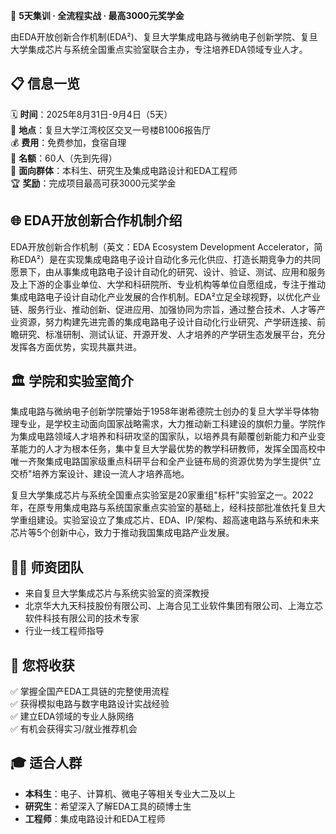🚀 **5天集训 · 全流程实战 · 最高3000元奖学金**

由EDA开放创新合作机制(EDA²)、复旦大学集成电路与微纳电子创新学院、复旦大学集成芯片与系统全国重点实验室联合主办，专注培养EDA领域专业人才。

## 📋 信息一览

🗓️ **时间**：2025年8月31日-9月4日（5天）  
📍 **地点**：复旦大学江湾校区交叉一号楼B1006报告厅  
💰 **费用**：免费参加，食宿自理  
👥 **名额**：60人（先到先得）  
🎯 **面向群体**：本科生、研究生及集成电路设计和EDA工程师  
🏆 **奖励**：完成项目最高可获3000元奖学金

## 🌐 EDA开放创新合作机制介绍

EDA开放创新合作机制（英文：EDA Ecosystem Development Accelerator，简称EDA²）是在实现集成电路电子设计自动化多元化供应、打造长期竞争力的共同愿景下，由从事集成电路电子设计自动化的研究、设计、验证、测试、应用和服务及上下游的企事业单位、大学和科研院所、专业机构等单位自愿组成，专注于推动集成电路电子设计自动化产业发展的合作机制。EDA²立足全球视野，以优化产业链、服务行业、推动创新、促进应用、加强协同为宗旨，通过整合技术、人才等产业资源，努力构建先进完善的集成电路电子设计自动化行业研究、产学研连接、前瞻研究、标准研制、测试认证、开源开发、人才培养的产学研生态发展平台，充分发挥各方面优势，实现共赢共进。

## 🏛️ 学院和实验室简介

集成电路与微纳电子创新学院肇始于1958年谢希德院士创办的复旦大学半导体物理专业，是学校主动面向国家战略需求，大力推动新工科建设的旗帜力量。学院作为集成电路领域人才培养和科研攻坚的国家队，以培养具有颠覆创新能力和产业变革能力的人才为根本任务，集中复旦大学最优势的教学科研教师，发挥全国高校中唯一齐聚集成电路国家级重点科研平台和全产业链布局的资源优势为学生提供"立交桥"培养方案设计、建设一流人才培养高地。

复旦大学集成芯片与系统全国重点实验室是20家重组"标杆"实验室之一。2022年，在原专用集成电路与系统国家重点实验室的基础上，经科技部批准依托复旦大学重组建设。实验室设立了集成芯片、EDA、IP/架构、超高速电路与系统和未来芯片等5个创新中心，致力于推动我国集成电路产业发展。

## 👨‍🏫 师资团队
- 来自复旦大学集成芯片与系统实验室的资深教授
- 北京华大九天科技股份有限公司、上海合见工业软件集团有限公司、上海立芯软件科技有限公司的技术专家
- 行业一线工程师指导

## 🎯 您将收获
✅ 掌握全国产EDA工具链的完整使用流程  
✅ 获得模拟电路与数字电路设计实战经验  
✅ 建立EDA领域的专业人脉网络  
✅ 有机会获得实习/就业推荐机会

## 🎓 适合人群
- **本科生**：电子、计算机、微电子等相关专业大二及以上
- **研究生**：希望深入了解EDA工具的硕博士生  
- **工程师**：集成电路设计和EDA工程师 